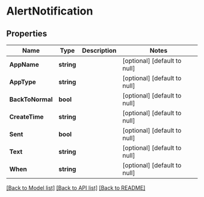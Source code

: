 # AlertNotification

## Properties

| Name             | Type       | Description | Notes                        |
| ---------------- | ---------- | ----------- | ---------------------------- |
| **AppName**      | **string** |             | [optional] [default to null] |
| **AppType**      | **string** |             | [optional] [default to null] |
| **BackToNormal** | **bool**   |             | [optional] [default to null] |
| **CreateTime**   | **string** |             | [optional] [default to null] |
| **Sent**         | **bool**   |             | [optional] [default to null] |
| **Text**         | **string** |             | [optional] [default to null] |
| **When**         | **string** |             | [optional] [default to null] |

[[Back to Model list]](../README.md#documentation-for-models) [[Back to API list]](../README.md#documentation-for-api-endpoints) [[Back to README]](../README.md)
